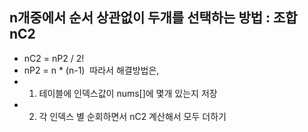 ## n개중에서 순서 상관없이 두개를 선택하는 방법 : 조합 nC2
- nC2 = nP2 / 2!
- nP2 = n * (n-1)
​
따라서 해결방법은,
- 1. 테이블에 인덱스값이 nums[]에 몇개 있는지 저장
- 2. 각 인덱스 별 순회하면서 nC2 계산해서 모두 더하기